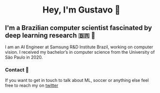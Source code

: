 <h1 align="center">Hey, I'm Gustavo 👋</h1>

## I'm a Brazilian computer scientist fascinated by deep learning research 🇧🇷 🧠

I am an AI Engineer at Samsung R&D Institute Brazil, working on computer vision. I received my bachelor’s in computer science from the University of São Paulo in 2020.

### Contact 💬

If you want to get in touch to talk about ML, soccer or anything else feel free to reach my on [twitter](https://twitter.com/suttergustavo)

<!--
**suttergustavo/suttergustavo** is a ✨ _special_ ✨ repository because its `README.md` (this file) appears on your GitHub profile.

Here are some ideas to get you started:

- 🔭 I’m currently working on ...
- 🌱 I’m currently learning ...
- 👯 I’m looking to collaborate on ...
- 🤔 I’m looking for help with ...
- 💬 Ask me about ...
- 📫 How to reach me: ...
- 😄 Pronouns: ...
- ⚡ Fun fact: ...
-->
